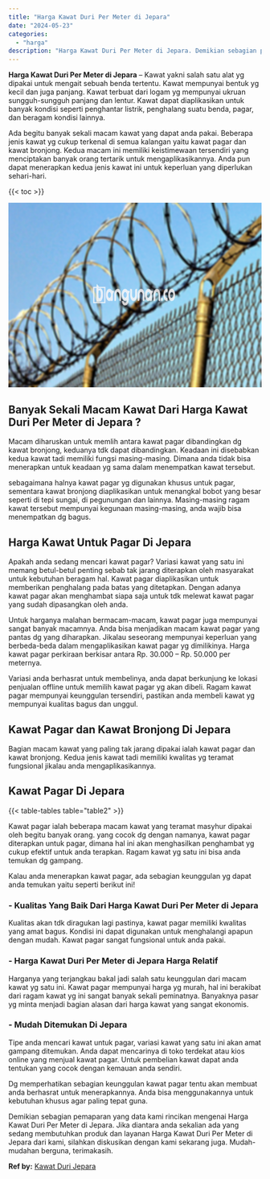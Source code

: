 ```yaml
---
title: "Harga Kawat Duri Per Meter di Jepara"
date: "2024-05-23"
categories: 
  - "harga"
description: "Harga Kawat Duri Per Meter di Jepara. Demikian sebagian pemaparan yang data kami rincikan mengenai Harga Kawat Duri Per Meter di Jepara. Jika diantara anda s..."
---
```


**Harga Kawat Duri Per Meter di Jepara** – Kawat yakni salah satu alat yg dipakai untuk mengait sebuah benda tertentu. Kawat mempunyai bentuk yg kecil dan juga panjang. Kawat terbuat dari logam yg mempunyai ukruan sungguh-sungguh panjang dan lentur. Kawat dapat diaplikasikan untuk banyak kondisi seperti penghantar listrik, penghalang suatu benda, pagar, dan beragam kondisi lainnya.

Ada begitu banyak sekali macam kawat yang dapat anda pakai. Beberapa jenis kawat yg cukup terkenal di semua kalangan yaitu kawat pagar dan kawat bronjong. Kedua macam ini memiliki keistimewaan tersendiri yang menciptakan banyak orang tertarik untuk mengaplikasikannya. Anda pun dapat menerapkan kedua jenis kawat ini untuk keperluan yang diperlukan sehari-hari.

{{< toc >}}

![Harga Kawat Duri Per Meter di Jepara](/images/jual-kawat-murah09.png)

## Banyak Sekali Macam Kawat Dari Harga Kawat Duri Per Meter di Jepara ?

Macam diharuskan untuk memlih antara kawat pagar dibandingkan dg kawat bronjong, keduanya tdk dapat dibandingkan. Keadaan ini disebabkan kedua kawat tadi memiliki fungsi masing-masing. Dimana anda tidak bisa menerapkan untuk keadaan yg sama dalam menempatkan kawat tersebut.

sebagaimana halnya kawat pagar yg digunakan khusus untuk pagar, sementara kawat bronjong diaplikasikan untuk menangkal bobot yang besar seperti di tepi sungai, di pegunungan dan lainnya. Masing-masing ragam kawat tersebut mempunyai kegunaan masing-masing, anda wajib bisa menempatkan dg bagus.

## Harga Kawat Untuk Pagar Di Jepara

Apakah anda sedang mencari kawat pagar? Variasi kawat yang satu ini memang betul-betul penting sebab tak jarang diterapkan oleh masyarakat untuk kebutuhan beragam hal. Kawat pagar diaplikasikan untuk memberikan penghalang pada batas yang ditetapkan. Dengan adanya kawat pagar akan menghambat siapa saja untuk tdk melewat kawat pagar yang sudah dipasangkan oleh anda.

Untuk harganya malahan bermacam-macam, kawat pagar juga mempunyai sangat banyak macamnya. Anda bisa menjadikan macam kawat pagar yang pantas dg yang diharapkan. Jikalau seseorang mempunyai keperluan yang berbeda-beda dalam mengaplikasikan kawat pagar yg dimilikinya. Harga kawat pagar perkiraan berkisar antara Rp. 30.000 – Rp. 50.000 per meternya.

Variasi anda berhasrat untuk membelinya, anda dapat berkunjung ke lokasi penjualan offline untuk memilih kawat pagar yg akan dibeli. Ragam kawat pagar mempunyai keunggulan tersendiri, pastikan anda membeli kawat yg mempunyai kualitas bagus dan unggul.

## Kawat Pagar dan Kawat Bronjong Di Jepara

Bagian macam kawat yang paling tak jarang dipakai ialah kawat pagar dan kawat bronjong. Kedua jenis kawat tadi memiliki kwalitas yg teramat fungsional jikalau anda mengaplikasikannya.

## Kawat Pagar Di Jepara

{{< table-tables table="table2" >}}

Kawat pagar ialah beberapa macam kawat yang teramat masyhur dipakai oleh begitu banyak orang. yang cocok dg dengan namanya, kawat pagar diterapkan untuk pagar, dimana hal ini akan menghasilkan penghambat yg cukup efektif untuk anda terapkan. Ragam kawat yg satu ini bisa anda temukan dg gampang.

Kalau anda menerapkan kawat pagar, ada sebagian keunggulan yg dapat anda temukan yaitu seperti berikut ini!

### \- Kualitas Yang Baik Dari Harga Kawat Duri Per Meter di Jepara

Kualitas akan tdk diragukan lagi pastinya, kawat pagar memiliki kwalitas yang amat bagus. Kondisi ini dapat digunakan untuk menghalangi apapun dengan mudah. Kawat pagar sangat fungsional untuk anda pakai.

### \- Harga Kawat Duri Per Meter di Jepara Harga Relatif

Harganya yang terjangkau bakal jadi salah satu keunggulan dari macam kawat yg satu ini. Kawat pagar mempunyai harga yg murah, hal ini berakibat dari ragam kawat yg ini sangat banyak sekali peminatnya. Banyaknya pasar yg minta menjadi bagian alasan dari harga kawat yang sangat ekonomis.

### \- Mudah Ditemukan Di Jepara

Tipe anda mencari kawat untuk pagar, variasi kawat yang satu ini akan amat gampang ditemukan. Anda dapat mencarinya di toko terdekat atau kios online yang menjual kawat pagar. Untuk pembelian kawat dapat anda tentukan yang cocok dengan kemauan anda sendiri.

Dg memperhatikan sebagian keunggulan kawat pagar tentu akan membuat anda berhasrat untuk menerapkannya. Anda bisa menggunakannya untuk kebutuhan khusus agar paling tepat guna.

Demikian sebagian pemaparan yang data kami rincikan mengenai Harga Kawat Duri Per Meter di Jepara. Jika diantara anda sekalian ada yang sedang membutuhkan produk dan layanan Harga Kawat Duri Per Meter di Jepara dari kami, silahkan diskusikan dengan kami sekarang juga. Mudah-mudahan berguna, terimakasih.

**Ref by:** [Kawat Duri Jepara](https://id.wikipedia.org/wiki/Kawat)
